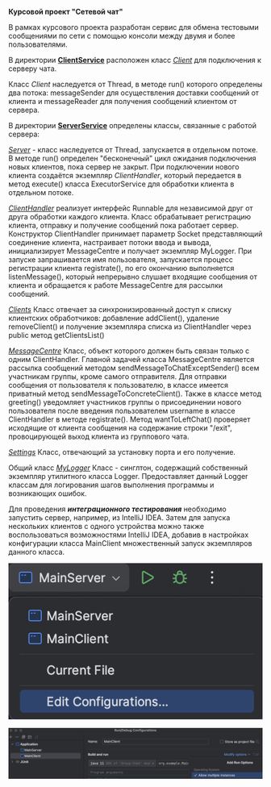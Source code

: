 **Курсовой проект "Сетевой чат"**

В рамках курсового проекта разработан сервис для обмена 
тестовыми сообщениями по сети с помощью консоли между двумя и
более пользователями.

В директории **<a href="https://github.com/VeraPak/chat-server/tree/main/src/main/java/org/example/ClientService" target="_blank">ClientService</a>** расположен класс *<a href="https://github.com/VeraPak/chat-server/blob/main/src/main/java/org/example/ClientService/Client.java" target="_blank">Client</a>* для подключения
к серверу чата. 

Класс *Client* наследуется от Thread, в методе run() 
которого определены два потока: messageSender для осуществления доставки 
сообщений от клиента и messageReader для получения сообщений клиентом от сервера.

В директории **<a href="https://github.com/VeraPak/chat-server/tree/main/src/main/java/org/example/ServerService" target="_blank">ServerService</a>** определены классы, связанные с работой сервера:

*<a href="https://github.com/VeraPak/chat-server/blob/main/src/main/java/org/example/ServerService/Server.java" target="_blank">Server</a>* - класс наследуется от Thread, запускается в отдельном потоке. 
В методе run() определен "бесконечный" цикл ожидания подключения новых клиентов,
пока сервер не закрыт. При подключении нового клиента создаётся экземпляр *ClientHandler*, 
который передается в метод execute() класса ExecutorService для обработки клиента в отдельном потоке.

*<a href="https://github.com/VeraPak/chat-server/blob/main/src/main/java/org/example/ServerService/ClientHandler.java" target="_blank">ClientHandler</a>* реализует интерфейс Runnable для независимой друг от друга обработки каждого клиента. 
Класс обрабатывает регистрацию клиента, отправку и получение сообщений пока работает сервер.
Конструктор ClientHandler принимает параметр Socket представляющий соединение клиента, настраивает 
потоки ввода и вывода, инициализирует MessageCentre и получает экземпляр MyLogger.
При запуске запрашивается имя пользователя, запускается процесс регистрации клиента registrate(), 
по его окончанию выполняется listenMessage(), который непрерывно слушает входящие сообщения от клиента и обращается к работе
MessageCentre для рассылки сообщений.

*<a href="https://github.com/VeraPak/chat-server/blob/main/src/main/java/org/example/ServerService/Clients.java" target="_blank">Clients</a>*
Класс отвечает за синхронизированный доступ к списку клиентских обработчиков: добавление addClient(), удаление removeClient() 
и получение экземпляра списка из ClientHandler через public метод getClientsList()

*<a href="https://github.com/VeraPak/chat-server/blob/main/src/main/java/org/example/ServerService/MessageCentre.java" target="_blank">MessageCentre</a>*
Класс, объект которого должен быть связан только с одним ClientHandler. 
Главной задачей класса MessageCentre является рассылка сообщений методом sendMessageToChatExceptSender() 
всем участникам группы, кроме самого отправителя. Для отправки сообщения от пользователя к пользователю, в классе имеется приватный 
метод sendMessageToConcreteClient(). Также в классе метод greeting() уведомляет участников группы 
о присоединении нового пользователя после введения пользователем username в классе ClientHandler в методе registrate().
Метод wantToLeftChat() проверяет исходящие от клиента сообщения на содержание строки "/exit", провоцирующей выход клиента из группового чата.

*<a href="https://github.com/VeraPak/chat-server/blob/main/src/main/java/org/example/ServerService/Settings.java" target="_blank">Settings</a>*
Класс, отвечающий за установку порта и его получение.

Общий класс *<a href="https://github.com/VeraPak/chat-server/blob/main/src/main/java/org/example/MyLogger.java" target="_blank">MyLogger</a>*
Класс - синглтон, содержащий собственный экземпляр утилитного класса Logger. Предоставляет данный Logger классам для 
логирования шагов выполнения программы и возникающих ошибок.

Для проведения ***интеграционного тестирования*** необходимо запустить сервер, например, из IntelliJ IDEA. 
Затем для запуска нескольких клиентов с одного устройства можно также воспользоваться возможностями IntelliJ IDEA, 
добавив в настройках конфигурации класса MainClient множественный запуск экземпляров данного класса.

![configurations](https://github.com/VeraPak/chat-server/blob/main/readme_pictures/configurations.png)

![multiple instances](https://github.com/VeraPak/chat-server/blob/main/readme_pictures/multiple%20instances.png)
